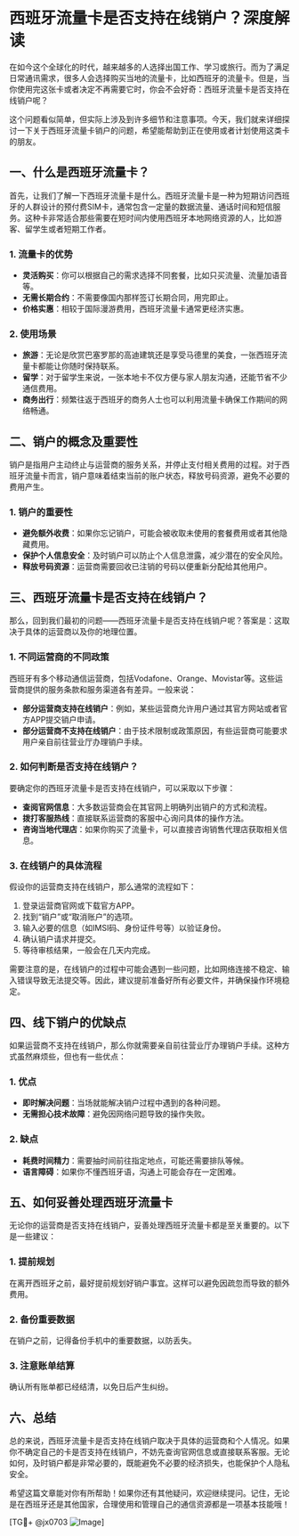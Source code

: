 # 西班牙流量卡是否支持在线销户？深度解读

在如今这个全球化的时代，越来越多的人选择出国工作、学习或旅行。而为了满足日常通讯需求，很多人会选择购买当地的流量卡，比如西班牙的流量卡。但是，当你使用完这张卡或者决定不再需要它时，你会不会好奇：西班牙流量卡是否支持在线销户呢？

这个问题看似简单，但实际上涉及到许多细节和注意事项。今天，我们就来详细探讨一下关于西班牙流量卡销户的问题，希望能帮助到正在使用或者计划使用这类卡的朋友。

## 一、什么是西班牙流量卡？

首先，让我们了解一下西班牙流量卡是什么。西班牙流量卡是一种为短期访问西班牙的人群设计的预付费SIM卡，通常包含一定量的数据流量、通话时间和短信服务。这种卡非常适合那些需要在短时间内使用西班牙本地网络资源的人，比如游客、留学生或者短期工作者。

### 1. 流量卡的优势
- **灵活购买**：你可以根据自己的需求选择不同套餐，比如只买流量、流量加语音等。
- **无需长期合约**：不需要像国内那样签订长期合同，用完即止。
- **价格实惠**：相较于国际漫游费用，西班牙流量卡通常更经济实惠。

### 2. 使用场景
- **旅游**：无论是欣赏巴塞罗那的高迪建筑还是享受马德里的美食，一张西班牙流量卡都能让你随时保持联系。
- **留学**：对于留学生来说，一张本地卡不仅方便与家人朋友沟通，还能节省不少通信费用。
- **商务出行**：频繁往返于西班牙的商务人士也可以利用流量卡确保工作期间的网络畅通。

## 二、销户的概念及重要性

销户是指用户主动终止与运营商的服务关系，并停止支付相关费用的过程。对于西班牙流量卡而言，销户意味着结束当前的账户状态，释放号码资源，避免不必要的费用产生。

### 1. 销户的重要性
- **避免额外收费**：如果你忘记销户，可能会被收取未使用的套餐费用或者其他隐藏费用。
- **保护个人信息安全**：及时销户可以防止个人信息泄露，减少潜在的安全风险。
- **释放号码资源**：运营商需要回收已注销的号码以便重新分配给其他用户。

## 三、西班牙流量卡是否支持在线销户？

那么，回到我们最初的问题——西班牙流量卡是否支持在线销户呢？答案是：这取决于具体的运营商以及你的地理位置。

### 1. 不同运营商的不同政策
西班牙有多个移动通信运营商，包括Vodafone、Orange、Movistar等。这些运营商提供的服务条款和服务渠道各有差异。一般来说：

- **部分运营商支持在线销户**：例如，某些运营商允许用户通过其官方网站或者官方APP提交销户申请。
- **部分运营商不支持在线销户**：由于技术限制或政策原因，有些运营商可能要求用户亲自前往营业厅办理销户手续。

### 2. 如何判断是否支持在线销户？
要确定你的西班牙流量卡是否支持在线销户，可以采取以下步骤：
- **查阅官网信息**：大多数运营商会在其官网上明确列出销户的方式和流程。
- **拨打客服热线**：直接联系运营商的客服中心询问具体的操作方法。
- **咨询当地代理店**：如果你购买了流量卡，可以直接咨询销售代理店获取相关信息。

### 3. 在线销户的具体流程
假设你的运营商支持在线销户，那么通常的流程如下：
1. 登录运营商官网或下载官方APP。
2. 找到“销户”或“取消账户”的选项。
3. 输入必要的信息（如IMSI码、身份证件号等）以验证身份。
4. 确认销户请求并提交。
5. 等待审核结果，一般会在几天内完成。

需要注意的是，在线销户的过程中可能会遇到一些问题，比如网络连接不稳定、输入错误导致无法提交等。因此，建议提前准备好所有必要文件，并确保操作环境稳定。

## 四、线下销户的优缺点

如果运营商不支持在线销户，那么你就需要亲自前往营业厅办理销户手续。这种方式虽然麻烦些，但也有一些优点：

### 1. 优点
- **即时解决问题**：当场就能解决销户过程中遇到的各种问题。
- **无需担心技术故障**：避免因网络问题导致的操作失败。

### 2. 缺点
- **耗费时间精力**：需要抽时间前往指定地点，可能还需要排队等候。
- **语言障碍**：如果你不懂西班牙语，沟通上可能会存在一定困难。

## 五、如何妥善处理西班牙流量卡

无论你的运营商是否支持在线销户，妥善处理西班牙流量卡都是至关重要的。以下是一些建议：

### 1. 提前规划
在离开西班牙之前，最好提前规划好销户事宜。这样可以避免因疏忽而导致的额外费用。

### 2. 备份重要数据
在销户之前，记得备份手机中的重要数据，以防丢失。

### 3. 注意账单结算
确认所有账单都已经结清，以免日后产生纠纷。

## 六、总结

总的来说，西班牙流量卡是否支持在线销户取决于具体的运营商和个人情况。如果你不确定自己的卡是否支持在线销户，不妨先查询官网信息或直接联系客服。无论如何，及时销户都是非常必要的，既能避免不必要的经济损失，也能保护个人隐私安全。

希望这篇文章能对你有所帮助！如果你还有其他疑问，欢迎继续提问。记住，无论是在西班牙还是其他国家，合理使用和管理自己的通信资源都是一项基本技能哦！

[TG💪+ @jx0703 ![Image](https://github.com/user-attachments/assets/dbca1d08-cadb-493c-b0ec-ad6f7a83f270)]